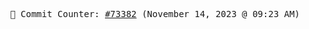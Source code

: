<p align="center">
    <samp>
        📮 Commit Counter: <a href="https://github.com/Javascript-void0/Javascript-void0/commits/main">#73382</a> (November 14, 2023 @ 09:23 AM)
    </samp>
</p>